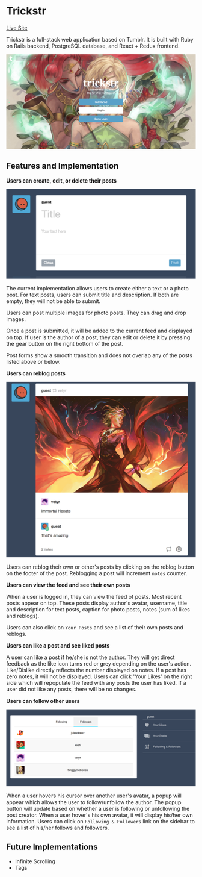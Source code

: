 # Trickstr

[Live Site](https://trickstr.herokuapp.com/#/)

Trickstr is a full-stack web application based on Tumblr. It is built with Ruby on Rails backend, PostgreSQL database, and React + Redux frontend.

![picture](documents/Trickstr_main.png)

## Features and Implementation

**Users can create, edit, or delete their posts**

![picture](documents/post-form.png)

The current implementation allows users to create either a text or a photo post.
For text posts, users can submit title and description. If both are empty, they will not be able to submit.

Users can post multiple images for photo posts. They can drag and drop images.

Once a post is submitted, it will be added to the current feed and displayed on top.
If user is the author of a post, they can edit or delete it by pressing the gear button on the right bottom of the post.

Post forms show a smooth transition and does not overlap any of the posts listed above or below.

**Users can reblog posts**

![picture](documents/reblog.png)

Users can reblog their own or other's posts by clicking on the reblog button on the footer of the post. Reblogging a post will increment `notes` counter.

**Users can view the feed and see their own posts**

When a user is logged in, they can view the feed of posts. Most recent posts appear on top.
These posts display author's avatar, username, title and description for text posts, caption for photo posts, notes (sum of likes and reblogs).

Users can also click on `Your Posts` and see a list of their own posts and reblogs.

**Users can like a post and see liked posts**

A user can like a post if he/she is not the author. They will get direct feedback as the like icon turns red or grey depending on the user's action.
Like/Dislike directly reflects the number displayed on notes. If a post has zero notes, it will not be displayed. Users can click 'Your Likes' on the right side which will repopulate the feed with any posts the user has liked. If a user did not like any posts, there will be no changes.

**Users can follow other users**

![picture](documents/followers.png)

When a user hovers his cursor over another user's avatar, a popup will appear which allows the user to follow/unfollow the author. The popup button will update based on whether a user is following or unfollowing the post creator. When a user hover's his own avatar, it will display his/her own information. Users can click on `Following & Followers` link on the sidebar to see a list of his/her follows and followers.

## Future Implementations
- Infinite Scrolling
- Tags
